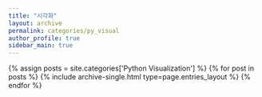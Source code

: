 ```yaml
---
title: "시각화"
layout: archive
permalink: categories/py_visual
author_profile: true
sidebar_main: true
---
```



{% assign posts = site.categories['Python Visualization'] %}
{% for post in posts %} {% include archive-single.html type=page.entries_layout %} {% endfor %}